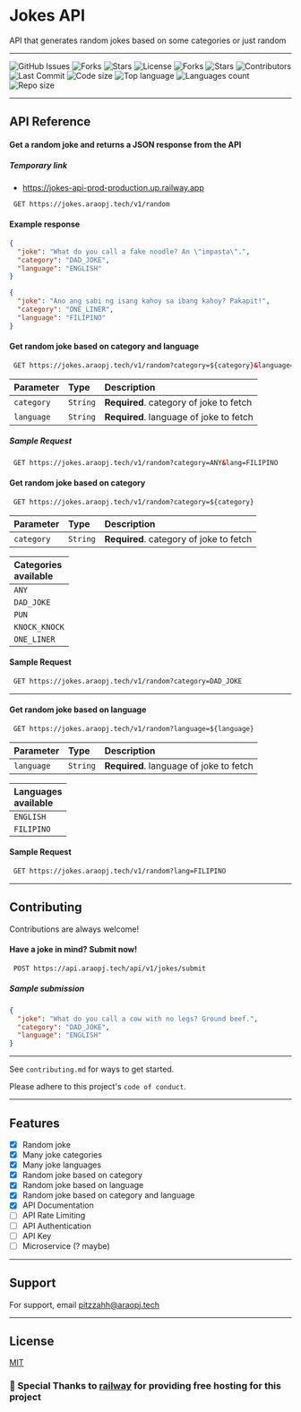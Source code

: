 
# Jokes API

API that generates random jokes based on some categories or just random
___
![GitHub Issues](https://img.shields.io/github/issues/pitzzahh/jokes-API)
![Forks](https://img.shields.io/github/forks/pitzzahh/jokes-API)
![Stars](https://img.shields.io/github/stars/pitzzahh/jokes-API)
![License](https://img.shields.io/github/license/pitzzahh/jokes-API)
![Forks](https://img.shields.io/github/forks/pitzzahh/jokes-API)
![Stars](https://img.shields.io/github/stars/pitzzahh/jokes-API)
![Contributors](https://img.shields.io/github/contributors/pitzzahh/jokes-API)
![Last Commit](https://img.shields.io/github/last-commit/pitzzahh/jokes-API)
![Code size](https://img.shields.io/github/languages/code-size/pitzzahh/jokes-API)
![Top language](https://img.shields.io/github/languages/top/pitzzahh/jokes-API)
![Languages count](https://img.shields.io/github/languages/count/pitzzahh/jokes-API)
![Repo size](https://img.shields.io/github/repo-size/pitzzahh/jokes-API)
___
## API Reference

#### Get a random joke and returns a JSON response from the API

##### Temporary link
- https://jokes-api-prod-production.up.railway.app

```html
 GET https://jokes.araopj.tech/v1/random
```

#### Example response

```json
{
  "joke": "What do you call a fake noodle? An \"impasta\".",
  "category": "DAD_JOKE",
  "language": "ENGLISH"
}
```
```json
{
  "joke": "Ano ang sabi ng isang kahoy sa ibang kahoy? Pakapit!",
  "category": "ONE_LINER",
  "language": "FILIPINO"
}
```
#### Get random joke based on category and language

```html
 GET https://jokes.araopj.tech/v1/random?category=${category}&language=${language}
```

| Parameter  | Type     | Description                             |
|:-----------|:---------|:----------------------------------------|
| `category` | `String` | **Required**. category of joke to fetch |
| `language` | `String` | **Required**. language of joke to fetch |


##### Sample Request

```html
 GET https://jokes.araopj.tech/v1/random?category=ANY&lang=FILIPINO
```

#### Get random joke based on category

```html
 GET https://jokes.araopj.tech/v1/random?category=${category}
```

| Parameter  | Type     | Description                             |
|:-----------|:---------|:----------------------------------------|
| `category` | `String` | **Required**. category of joke to fetch |

| Categories <br/>available |
|:--------------------------|
| `ANY`                     |
| `DAD_JOKE`                |
| `PUN`                     |
| `KNOCK_KNOCK`             |
| `ONE_LINER`               |

#### Sample Request

```html
 GET https://jokes.araopj.tech/v1/random?category=DAD_JOKE
```
___

#### Get random joke based on language

```html
 GET https://jokes.araopj.tech/v1/random?language=${language}
```

| Parameter  | Type     | Description                             |
|:-----------|:---------|:----------------------------------------|
| `language` | `String` | **Required**. language of joke to fetch |


| Languages <br/>available |
|:-------------------------|
| `ENGLISH`                |
| `FILIPINO`               |

#### Sample Request

```html
 GET https://jokes.araopj.tech/v1/random?lang=FILIPINO
```
___

## Contributing

Contributions are always welcome!

#### Have a joke in mind? Submit now!

```html
 POST https://api.araopj.tech/api/v1/jokes/submit
```

##### Sample submission

```json
{
  "joke": "What do you call a cow with no legs? Ground beef.",
  "category": "DAD_JOKE",
  "language": "ENGLISH"
}
```
___

See `contributing.md` for ways to get started.

Please adhere to this project's `code of conduct`.

___
## Features
- [x] Random joke
- [x] Many joke categories
- [x] Many joke languages
- [x] Random joke based on category
- [x] Random joke based on language
- [x] Random joke based on category and language
- [x] API Documentation
- [ ] API Rate Limiting
- [ ] API Authentication
- [ ] API Key
- [ ] Microservice (? maybe)
___
## Support

For support, email pitzzahh@araopj.tech
___
## License
[MIT](https://choosealicense.com/licenses/mit/)

### 🤍 Special Thanks to [railway](https://railway.app/) for providing free hosting for this project

